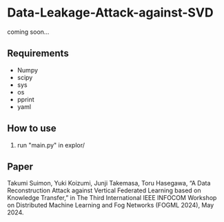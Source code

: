 # Data-Leakage-Attack-against-SVD

coming soon...

## Requirements
- Numpy
- scipy
- sys
- os
- pprint
- yaml

## How to use
1. run "main.py" in explor/

## Paper
Takumi Suimon, Yuki Koizumi, Junji Takemasa, Toru Hasegawa, “A Data Reconstruction Attack against Vertical Federated Learning based on Knowledge Transfer,” in The Third International IEEE INFOCOM Workshop on Distributed Machine Learning and Fog Networks (FOGML 2024), May 2024.
